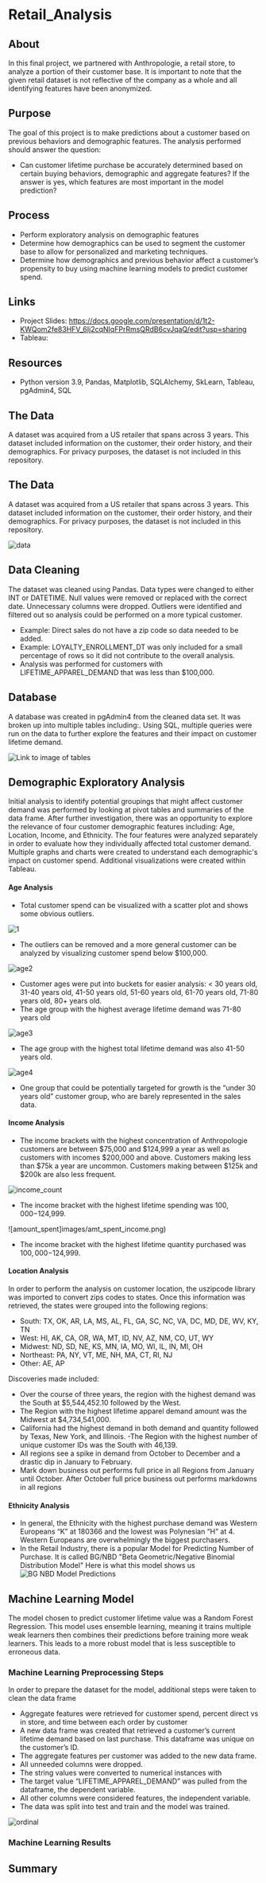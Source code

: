 # Retail_Analysis

## About

In this final project, we partnered with Anthropologie, a retail store, to analyze a portion of their customer base. It is important to note that the given retail dataset is not reflective of the company as a whole and all identifying features have been anonymized. 

## Purpose

The goal of this project is to make predictions about a customer based on previous behaviors and demographic  features. The analysis performed should answer the question:

* Can customer lifetime purchase be accurately determined based on certain buying behaviors, demographic and aggregate features? If the answer is yes, which features are most important in the model prediction? 

## Process

- Perform exploratory analysis on demographic features
- Determine how demographics can be used to segment the customer base to allow for personalized and marketing techniques. 
- Determine how demographics and previous behavior affect a customer’s propensity to buy using machine learning models to predict customer spend.

## Links

- Project Slides: https://docs.google.com/presentation/d/1t2-KWQom2fe83HFV_6Ij2cqNIqFPrRmsQRdB6cvJqaQ/edit?usp=sharing
- Tableau: 

## Resources

- Python version 3.9,  Pandas, Matplotlib, SQLAlchemy, SkLearn, Tableau, pgAdmin4, SQL

## The Data 

A dataset was acquired from a US retailer that spans across 3 years.  This dataset included information on the customer, their order history, and their demographics. For privacy purposes, the dataset is not included in this repository.

## The Data 

A dataset was acquired from a US retailer that spans across 3 years.  This dataset included information on the customer, their order history, and their demographics. For privacy purposes, the dataset is not included in this repository.

![data](images/data_dictionary.png)

## Data Cleaning

The dataset was cleaned using Pandas. Data types were changed to either INT or DATETIME. Null values were removed or replaced with the correct date. Unnecessary columns were dropped. Outliers were identified and filtered out so analysis could be performed on a more typical customer.

- Example:  Direct sales do not have a zip code so data needed to be added.
- Example:  LOYALTY_ENROLLMENT_DT was only included for a small percentage of rows so it did not contribute to the overall analysis.
- Analysis was performed for customers with LIFETIME_APPAREL_DEMAND that was less than $100,000.

## Database

A database was created in pgAdmin4 from the cleaned data set. It was broken up into multiple tables including:. Using SQL, multiple queries were run on the data to further explore the features and their impact on customer lifetime demand. 

![Link to image of tables](Database/Images/ERD_2.png)

## Demographic Exploratory Analysis

Initial analysis to identify potential groupings that might affect customer demand was performed by looking at pivot tables and summaries of the data frame. After further investigation, there was an opportunity to explore the relevance of four customer demographic features including: Age, Location, Income, and Ethnicity. The four features were analyzed separately in order to evaluate how they individually affected total customer demand. Multiple graphs and charts were created to understand each demographic's impact on customer spend. Additional visualizations were created within Tableau.

#### Age Analysis

- Total customer spend can be visualized with a scatter plot and shows some obvious outliers.

![1](images/age_images/total_demand_by_age_scatter.png) 

- The outliers can be removed and a more general customer can be analyzed by visualizing customer spend below $100,000.

![age2](images/age_images/total_demand_by_age_scatter_wo_outliers.png)

- Customer ages were put into buckets for easier analysis: < 30 years old, 31-40 years old, 41-50 years old, 51-60 years old, 61-70 years old, 71-80 years old, 80+ years old.
- The age group with the highest average lifetime demand was 71-80 years old

![age3](images/age_images/avg_total_demand_by_age_pie.png)

- The age group with the highest total  lifetime demand was also 41-50 years old.

![age4](images/age_images/sum_total_demand_by_age_pie.png)

- One group that could be potentially targeted for growth is the “under 30 years old” customer group, who are barely represented in the sales data.

#### Income Analysis

- The income brackets with the highest concentration of Anthropologie customers are between $75,000 and $124,999 a year as well as customers with incomes $200,000 and above. Customers making less than $75k a year are uncommon. Customers making between $125k and $200k are also less frequent.

![income_count](images/inc_cust_count.png)

- The income bracket with the highest lifetime spending was $100,000-$124,999.

![amount_spent]images/amt_spent_income.png)

- The income bracket with the highest lifetime quantity purchased was $100,000-$124,999.

#### Location Analysis

In order to perform the analysis on customer location, the uszipcode library was imported to convert zips codes to states. Once this information was retrieved, the states were grouped into the following regions:
- South: TX, OK, AR, LA, MS, AL, FL, GA, SC, NC, VA, DC, MD, DE, WV, KY, TN
- West: HI, AK, CA, OR, WA, MT, ID, NV, AZ, NM, CO, UT, WY
- Midwest: ND, SD, NE, KS, MN, IA, MO, WI, IL, IN, MI, OH
- Northeast: PA, NY, VT, ME, NH, MA, CT, RI, NJ
- Other: AE, AP

Discoveries made included:
- Over the course of three years, the region with the highest demand was the South at $5,544,452.10 followed by the West.
- The Region with the highest lifetime apparel demand amount was the Midwest at $4,734,541,000. 
- California had the highest demand in both demand and quantity followed by Texas, New York, and Illinois.
-The Region with the highest number of unique customer IDs was the South with 46,139.
- All regions see a spike in demand from October to December and a drastic dip in January to February. 
- Mark down business out performs full price in all Regions from January until October. After October full price business out performs markdowns in all regions

#### Ethnicity Analysis

- In general, the Ethnicity with the highest purchase demand was Western Europeans “K” at 180366 and the lowest was Polynesian “H” at 4.  Western Europeans are overwhelmingly the biggest purchasers.
- In the Retail Industry, there is a popular Model for Predicting Number of Purchase.  It is called BG/NBD "Beta Geometric/Negative Binomial Distribution Model"  Here is what this model shows us![BG NBD Model Predictions](https://user-images.githubusercontent.com/115684964/227410198-b431c3ff-8b64-4d10-980d-46f61725a4e4.jpg)


## Machine Learning Model
The model chosen to predict customer lifetime value was a Random Forest Regression. This model uses ensemble learning, meaning it trains multiple weak learners then combines their predictions before training more weak learners.  This leads to a more robust model that is less susceptible to erroneous data. 

### Machine Learning Preprocessing Steps

In order to prepare the dataset for the model, additional steps were taken to clean the data frame
- Aggregate features were retrieved for customer spend, percent direct vs in store, and time between each order by customer
- A new data frame was created that retrieved a customer’s current lifetime demand based on last purchase. This dataframe was unique on the customer’s ID.
- The aggregate features per customer was added to the new data frame.
- All unneeded columns were dropped.
- The string values were converted to numerical instances with 
- The target value “LIFETIME_APPAREL_DEMAND” was pulled from the dataframe, the dependent variable.
- All other columns were considered features, the independent variable.
- The data was split into test and train and the model was trained.

![ordinal](images/ordinal.png)

### Machine Learning Results


## Summary
